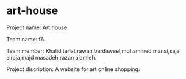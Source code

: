 # art-house

Project name: Art house.

Team name: f6.

Team member: Khalid tahat,rawan bardaweel,mohammed mansi,saja alraja,majd masadeh,razan alamleh.


Project discription: A website for art online shopping.